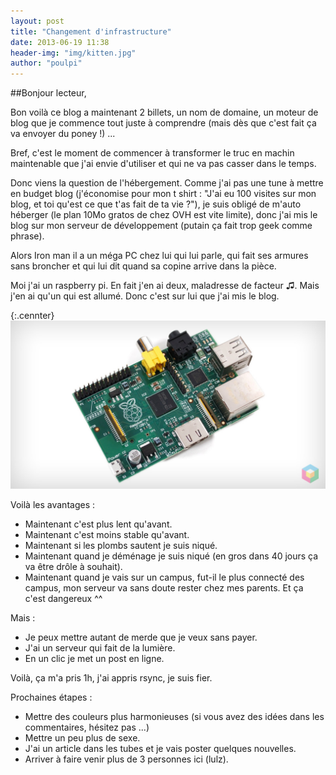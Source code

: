 ```yaml
---
layout: post
title: "Changement d'infrastructure"
date: 2013-06-19 11:38
header-img: "img/kitten.jpg"
author: "poulpi"
---
```


##Bonjour lecteur,

Bon voilà ce blog a maintenant 2 billets, un nom de domaine, un moteur de blog que je commence tout juste à comprendre (mais dès que c'est fait ça va envoyer du poney !) ...

Bref, c'est le moment de commencer à transformer le truc en machin maintenable que j'ai envie d'utiliser et qui ne va pas casser dans le temps.

Donc viens la question de l'hébergement. Comme j'ai pas une tune à mettre en budget blog (j'économise pour mon t shirt : "J'ai eu 100 visites sur mon blog, et toi qu'est ce que t'as fait de ta vie ?"), 
je suis obligé de m'auto héberger (le plan 10Mo gratos de chez OVH est vite limite), donc j'ai mis le blog sur mon serveur de développement (putain ça fait trop geek comme phrase).

Alors Iron man il a un méga PC chez lui qui lui parle, qui fait ses armures sans broncher et qui lui dit quand sa copine arrive dans la pièce.

Moi j'ai un raspberry pi. En fait j'en ai deux, maladresse de facteur ♫. Mais j'en ai qu'un qui est allumé. Donc c'est sur lui que j'ai mis le blog. 

{:.cennter}
![Je l'appelle "Little skynet".](/img/raspberry-pi.jpg)

Voilà les avantages :

- Maintenant c'est plus lent qu'avant.
- Maintenant c'est moins stable qu'avant.
- Maintenant si les plombs sautent je suis niqué.
- Maintenant quand je déménage je suis niqué (en gros dans 40 jours ça va être drôle à souhait).
- Maintenant quand je vais sur un campus, fut-il le plus connecté des campus, mon serveur va sans doute rester chez mes parents. Et ça c'est dangereux ^^

Mais :

- Je peux mettre autant de merde que je veux sans payer.
- J'ai un serveur qui fait de la lumière.
- En un clic je met un post en ligne.

Voilà, ça m'a pris 1h, j'ai appris rsync, je suis fier.

Prochaines étapes :

- Mettre des couleurs plus harmonieuses (si vous avez des idées dans les commentaires, hésitez pas ...)
- Mettre un peu plus de sexe.
- J'ai un article dans les tubes et je vais poster quelques nouvelles.
- Arriver à faire venir plus de 3 personnes ici (lulz).